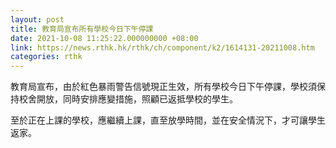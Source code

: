 ```yaml
---
layout: post
title: 教育局宣布所有學校今日下午停課
date: 2021-10-08 11:25:22.000000000 +08:00
link: https://news.rthk.hk/rthk/ch/component/k2/1614131-20211008.htm
categories: rthk
---
```


教育局宣布，由於紅色暴雨警告信號現正生效，所有學校今日下午停課，學校須保持校舍開放，同時安排應變措施，照顧已返抵學校的學生。

至於正在上課的學校，應繼續上課，直至放學時間，並在安全情況下，才可讓學生返家。

